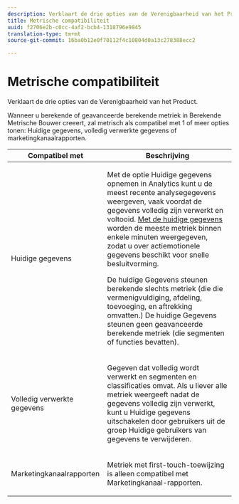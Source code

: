 ```yaml
---
description: Verklaart de drie opties van de Verenigbaarheid van het Product.
title: Metrische compatibiliteit
uuid: f2706e2b-c0cc-4af2-bcb4-1318796e9845
translation-type: tm+mt
source-git-commit: 16ba0b12e0f70112f4c10804d0a13c278388ecc2

---
```



# Metrische compatibiliteit

Verklaart de drie opties van de Verenigbaarheid van het Product.

Wanneer u berekende of geavanceerde berekende metriek in Berekende Metrische Bouwer creeert, zal metrisch als compatibel met 1 of meer opties tonen: Huidige gegevens, volledig verwerkte gegevens of marketingkanaalrapporten.

<table id="table_DF7F6D55467B4B76AC34026465D44F7A"> 
 <thead> 
  <tr> 
   <th colname="col1" class="entry"> Compatibel met </th> 
   <th colname="col2" class="entry"> Beschrijving </th> 
  </tr>
 </thead>
 <tbody> 
  <tr> 
   <td colname="col1"> Huidige gegevens </td> 
   <td colname="col2"> <p>Met de optie Huidige gegevens opnemen in Analytics kunt u de meest recente analysegegevens weergeven, vaak voordat de gegevens volledig zijn verwerkt en voltooid. <a href="https://marketing.adobe.com/resources/help/en_US/reference/data_latency.html"  > Met de huidige gegevens</a> worden de meeste metriek binnen enkele minuten weergegeven, zodat u over actiemotionele gegevens beschikt voor snelle besluitvorming. </p> <p>De huidige Gegevens steunen berekende slechts metriek (die die vermenigvuldiging, afdeling, toevoeging, en aftrekking omvatten.) De huidige Gegevens steunen geen geavanceerde berekende metriek (die segmenten of functies bevatten). </p> </td> 
  </tr> 
  <tr> 
   <td colname="col1"> Volledig verwerkte gegevens </td> 
   <td colname="col2"> <p>Gegeven dat volledig wordt verwerkt en segmenten en classificaties omvat. Als u liever alle metriek weergeeft nadat de gegevens volledig zijn verwerkt, kunt u Huidige gegevens uitschakelen door gebruikers uit de groep Huidige gebruikers van gegevens te verwijderen. </p> </td> 
  </tr> 
  <tr> 
   <td colname="col1"> Marketingkanaalrapporten </td> 
   <td colname="col2"> <p>Metriek met first-touch-toewijzing is alleen compatibel met Marketingkanaal-rapporten. </p> </td> 
  </tr> 
 </tbody> 
</table>

